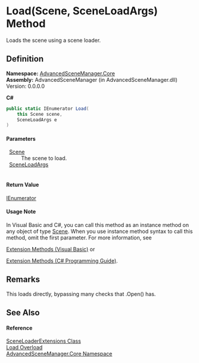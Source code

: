 # Load(Scene, SceneLoadArgs) Method


Loads the scene using a scene loader.



## Definition
**Namespace:** <a href="N_AdvancedSceneManager_Core">AdvancedSceneManager.Core</a>  
**Assembly:** AdvancedSceneManager (in AdvancedSceneManager.dll) Version: 0.0.0.0

**C#**
``` C#
public static IEnumerator Load(
	this Scene scene,
	SceneLoadArgs e
)
```



#### Parameters
<dl><dt>  <a href="T_AdvancedSceneManager_Models_Scene">Scene</a></dt><dd>The scene to load.</dd><dt>  <a href="T_AdvancedSceneManager_Core_SceneLoadArgs">SceneLoadArgs</a></dt><dd> </dd></dl>

#### Return Value
<a href="https://learn.microsoft.com/dotnet/api/system.collections.ienumerator" target="_blank" rel="noopener noreferrer">IEnumerator</a>

#### Usage Note
In Visual Basic and C#, you can call this method as an instance method on any object of type <a href="T_AdvancedSceneManager_Models_Scene">Scene</a>. When you use instance method syntax to call this method, omit the first parameter. For more information, see <a href="https://docs.microsoft.com/dotnet/visual-basic/programming-guide/language-features/procedures/extension-methods" target="_blank" rel="noopener noreferrer">

Extension Methods (Visual Basic)</a> or <a href="https://docs.microsoft.com/dotnet/csharp/programming-guide/classes-and-structs/extension-methods" target="_blank" rel="noopener noreferrer">

Extension Methods (C# Programming Guide)</a>.

## Remarks
This loads directly, bypassing many checks that .Open() has.

## See Also


#### Reference
<a href="T_AdvancedSceneManager_Core_SceneLoaderExtensions">SceneLoaderExtensions Class</a>  
<a href="Overload_AdvancedSceneManager_Core_SceneLoaderExtensions_Load">Load Overload</a>  
<a href="N_AdvancedSceneManager_Core">AdvancedSceneManager.Core Namespace</a>  
